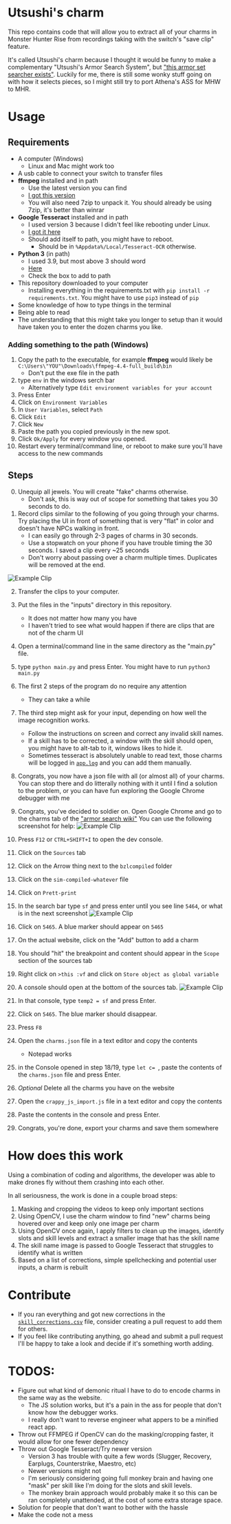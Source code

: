 # Utsushi's charm

This repo contains code that will allow you to extract all of your charms in Monster Hunter Rise from recordings taking with the switch's "save clip" feature.

It's called Utsushi's charm because I thought it would be funny to make a complementary "Utsushi's Armor Search System", but ["this armor set searcher exists"](https://mhrise.wiki-db.com/sim/?hl=en). Luckily for me, there is still some wonky stuff going on with how it selects pieces, so I might still try to port Athena's ASS for MHW to MHR.

# Usage

## Requirements
- A computer (Windows) 
  - Linux and Mac might work too
- A usb cable to connect your switch to transfer files
- **ffmpeg** installed and in path
  - Use the latest version you can find
  - [I got this version](https://www.gyan.dev/ffmpeg/builds/ffmpeg-release-full.7z)
  - You will also need 7zip to unpack it. You should already be using 7zip, it's better than winrar
- **Google Tesseract** installed and in path
  - I used version 3 because I didn't feel like rebooting under Linux.
  - [I got it here](https://sourceforge.net/projects/tesseract-ocr-alt/files/tesseract-ocr-setup-3.02.02.exe/download)
  - Should add itself to path, you might have to reboot.
    - Should be in `%Appdata%/Local/Tesseract-OCR` otherwise.
- **Python 3** (in path)
  - I used 3.9, but most above 3 should word
  - [Here](https://www.python.org/downloads/)
  - Check the box to add to path
- This repository downloaded to your computer
  - Installing everything in the requirements.txt with `pip install -r requirements.txt`. You might have to use `pip3` instead of `pip`
- Some knowledge of how to type things in the terminal
- Being able to read
- The understanding that this might take you longer to setup than it would have taken you to enter the dozen charms you like.

### Adding something to the path (Windows)

1. Copy the path to the executable, for example **ffmpeg** would likely be `C:\Users\"YOU"\Downloads\ffmpeg-4.4-full_build\bin`
   - Don't put the exe file in the path 
2. type `env` in the windows serch bar
   - Alternatively type `Edit environment variables for your account`
3. Press Enter
4. Click on `Environment Variables`
5. In `User Variables`, select `Path`
6. Click `Edit`
7. Click `New`
8. Paste the path you copied previously in the new spot.
9. Click `Ok/Apply` for every window you opened.
10. Restart every terminal/command line, or reboot to make sure you'll have access to the new commands

## Steps

0. Unequip all jewels. You will create "fake" charms otherwise.
   - Don't ask, this is way out of scope for something that takes you 30 seconds to do.
1. Record clips similar to the following of you going through your charms. Try placing the UI in front of something that is very "flat" in color and doesn't have NPCs walking in front. 
   - I can easily go through 2-3 pages of charms in 30 seconds. 
   - Use a stopwatch on your phone if you have trouble timing the 30 seconds. I saved a clip every ~25 seconds
   - Don't worry about passing over a charm multiple times. Duplicates will be removed at the end.

![Example Clip](./media/example_clip.gif)

2. Transfer the clips to your computer.
3. Put the files in the "inputs" directory in this repository.
   - It does not matter how many you have 
   - I haven't tried to see what would happen if there are clips that are not of the charm UI
3. Open a terminal/command line in the same directory as the "main.py" file.
4. type `python main.py` and press Enter. You might have to run `python3 main.py`
5. The first 2 steps of the program do no require any attention
   - They can take a while
6. The third step might ask for your input, depending on how well the image recognition works.
   - Follow the instructions on screen and correct any invalid skill names.
   - If a skill has to be corrected, a window with the skill should open, you might have to alt-tab to it, windows likes to hide it.
   - Sometimes tesseract is absolutely unable to read text, those charms will be logged in [`app.log`](app.log) and you can add them manually.
7. Congrats, you now have a json file with all (or almost all) of your charms. You can stop there and do litterally nothing with it until I find a solution to the problem, or you can have fun exploring the Google Chrome debugger with me

8. Congrats, you've decided to soldier on. Open Google Chrome and go to the charms tab of the ["armor search wiki"](https://mhrise.wiki-db.com/sim/?hl=en) You can use the following screenshot for help:
![Example Clip](./media/sources_tab.png)
9.  Press `F12` or `CTRL+SHIFT+I` to open the dev console.
10. Click on the `Sources` tab
11. Click on the Arrow thing next to the `bzlcompiled` folder
12. Click on the `sim-compiled-whatever` file
13. Click on `Prett-print`
14. In the search bar type `sf` and press enter until you see line `5464`, or what is in the next screenshot
![Example Clip](./media/sf_search.png)
15. Click on `5465`. A blue marker should appear on `5465`
16. On the actual website, click on the "Add" button to add a charm
17. You should "hit" the breakpoint and content should appear in the `Scope` section of the sources tab
18. Right click on `>this :vf` and click on `Store object as global variable`
19. A console should open at the bottom of the sources tab.
![Example Clip](./media/console.png)
20. In that console, type `temp2 = sf` and press Enter.
21. Click on `5465`. The blue marker should disappear.
22. Press `F8`
23. Open the `charms.json` file in a text editor  and copy the contents
    - Notepad works
24. in the Console opened in step 18/19, type `let c= `, paste the contents of the `charms.json` file and press Enter.
25. *Optional* Delete all the charms you have on the website
26. Open the `crappy_js_import.js` file in a text editor  and copy the contents
27. Paste the contents in the console and press Enter. 
28. Congrats, you're done, export your charms and save them somewhere
    


# How does this work

Using a combination of coding and algorithms, the developer was able to make drones fly without them crashing into each other. 

In all seriousness, the work is done in a couple broad steps:
1. Masking and cropping the videos to keep only important sections
2. Using OpenCV, I use the charm window to find "new" charms being hovered over and keep only one image per charm
3. Using OpenCV once again, I apply filters to clean up the images, identify slots and skill levels and extract a smaller image that has the skill name
4. The skill name image is passed to Google Tesseract that struggles to identify what is written
5. Based on a list of corrections, simple spellchecking and potential user inputs, a charm is rebuilt

# Contribute

- If you ran everything and got new corrections in the [`skill_corrections.csv`](skill_corrections.csv) file, consider creating a pull request to add them for others.
- If you feel like contributing anything, go ahead and submit a pull request I'll be happy to take a look and decide if it's something worth adding. 


# TODOS: 
- Figure out what kind of demonic ritual I have to do to encode charms in the same way as the website.
  - The JS solution works, but it's a pain in the ass for people that don't know how the debugger works.
  - I really don't want to reverse engineer what appers to be a minified react app.
- Throw out FFMPEG if OpenCV can do the masking/cropping faster, it would allow for one fewer dependency
- Throw out Google Tesseract/Try newer version
  - Version 3 has trouble with quite a few words (Slugger, Recovery, Earplugs, Counterstrike, Maestro, etc)
  - Newer versions might not
  - I'm seriously considering going full monkey brain and having one "mask" per skill like I'm doing for the slots and skill levels.
  - The monkey brain approach would probably make it so this can be ran completely unattended, at the cost of some extra storage space.
- Solution for people that don't want to bother with the hassle
- Make the code not a mess
